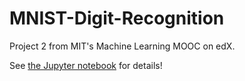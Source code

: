 # MNIST-Digit-Recognition
Project 2 from MIT's Machine Learning MOOC on edX.

See [the Jupyter notebook](https://github.com/martij222/MNIST-Digit-Recognition/blob/master/Digit%20Recognition.ipynb) for details!
